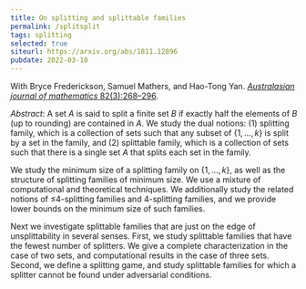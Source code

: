 ```yaml
---
title: On splitting and splittable families
permalink: /splitsplit
tags: splitting
selected: true
siteurl: https://arxiv.org/abs/1811.12896
pubdate: 2022-03-10
---
```


With Bryce Frederickson, Samuel Mathers, and Hao-Tong Yan. [*Australasian journal of mathematics* 82(3):268–296](http://ajc.maths.uq.edu.au/pdf/82/ajc_v82_p268.pdf).<!--more-->

*Abstract*: A set $A$ is said to split a finite set $B$ if exactly half the elements of $B$ (up to rounding) are contained in $A$. We study the dual notions: (1) splitting family, which is a collection of sets such that any subset of $\{1,\ldots,k\}$ is split by a set in the family, and (2) splittable family, which is a collection of sets such that there is a single set $A$ that splits each set in the family.
  
We study the minimum size of a splitting family on $\{1,\ldots,k\}$, as well as the structure of splitting families of minimum size. We use a mixture of computational and theoretical techniques. We additionally study the related notions of $\mathord{\leq}4$-splitting families and $4$-splitting families, and we provide lower bounds on the minimum size of such families.
  
Next we investigate splittable families that are just on the edge of unsplittability in several senses. First, we study splittable families that have the fewest number of splitters. We give a complete characterization in the case of two sets, and computational results in the case of three sets. Second, we define a splitting game, and study splittable families for which a splitter cannot be found under adversarial conditions.